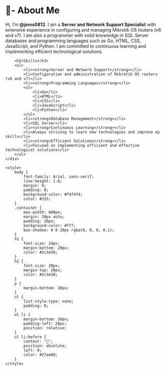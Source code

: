 <!DOCTYPE html>
<html lang="en">
<head>
    <meta charset="UTF-8">
    <meta name="viewport" content="width=device-width, initial-scale=1.0">
</head>
<body>
    <div class="container">
        <h1>🌱- About Me</h1>
        <p>Hi, I’m <strong>@jems0812</strong>. I am a <strong>Server and Network Support Specialist</strong> with extensive experience in configuring and managing Mikrotik OS routers (v6 and v7). I am also a programmer with solid knowledge in SQL Server databases and programming languages such as Go, HTML, CSS, JavaScript, and Python. I am committed to continuous learning and implementing efficient technological solutions.</p>
        
        <h2>Skills</h2>
        <ul>
            <li><strong>Server and Network Support</strong></li>
            <li>Configuration and administration of Mikrotik OS routers (v6 and v7)</li>
            <li><strong>Programming Languages</strong></li>
            <ul>
                <li>Go</li>
                <li>HTML</li>
                <li>CSS</li>
                <li>JavaScript</li>
                <li>Python</li>
            </ul>
            <li><strong>Database Management</strong></li>
            <li>SQL Server</li>
            <li><strong>Continuous Learning</strong></li>
            <li>Always striving to learn new technologies and improve my skills</li>
            <li><strong>Efficient Solutions</strong></li>
            <li>Focused on implementing efficient and effective technological solutions</li>
        </ul>
    </div>
    
    <style>
        body {
            font-family: Arial, sans-serif;
            line-height: 1.6;
            margin: 0;
            padding: 0;
            background-color: #f4f4f4;
            color: #333;
        }
        .container {
            max-width: 800px;
            margin: 20px auto;
            padding: 20px;
            background-color: #fff;
            box-shadow: 0 0 10px rgba(0, 0, 0, 0.1);
        }
        h1 {
            font-size: 24px;
            margin-bottom: 20px;
            color: #2c3e50;
        }
        h2 {
            font-size: 20px;
            margin-top: 20px;
            color: #2c3e50;
        }
        p {
            margin-bottom: 10px;
        }
        ul {
            list-style-type: none;
            padding: 0;
        }
        ul li {
            margin-bottom: 10px;
            padding-left: 20px;
            position: relative;
        }
        ul li:before {
            content: "🌱";
            position: absolute;
            left: 0;
            color: #27ae60;
        }
    </style>
</body>
</html>




<!---

--->
